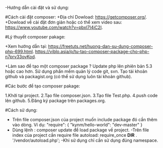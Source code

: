 -Hướng dẫn cài đặt và sử dụng:

#Cách cài đặt composer:
 +Địa chỉ Dowload: https://getcomposer.org/.
 +Dowload về cài đặt đơn giản hoặc có thể xem video sau: https://www.youtube.com/watch?v=pbxI7I4iC2I.

#Lý thuyết composer pakage:
  
  +Xem hướng dẫn tại: https://freetuts.net/huong-dan-su-dung-composer-php-699.html.
                      https://viblo.asia/p/tu-tao-composer-package-cho-php-n7prv33ovKod.
                    
  +Làm sao để tạo một composer package ?
            Update php lên phiên bản 5.3 hoặc cao hơn.
            Sử dụng phần mềm quản lý code git, svn.
            Tạo tài khoản github và packagist.org (có thể sử dụng luôn tài khoản github).

#Các bước để tạo composer pakage:
   
   1.Khởi tại project.
   2.Tạo file composer.json.
   3.Tạo file Test.php.
   4.push code lên github.
   5.Đăng ký package trên packages.org.

#Cách sử dụng:
  - Trên file composer.json của project muốn include package đó cần thêm vào dòng.
  Ví dụ:
   "require": {
        "kynm/hello-world": "dev-master"
    }
  - Dùng lệnh : composer update để load package về project.
  -Trên file index của project cần require file autoload:
           require_once __DIR__ . '/vendor/autoload.php'; 
  -Khi sử dụng chỉ cần sử dụng đúng namespace.         
     
